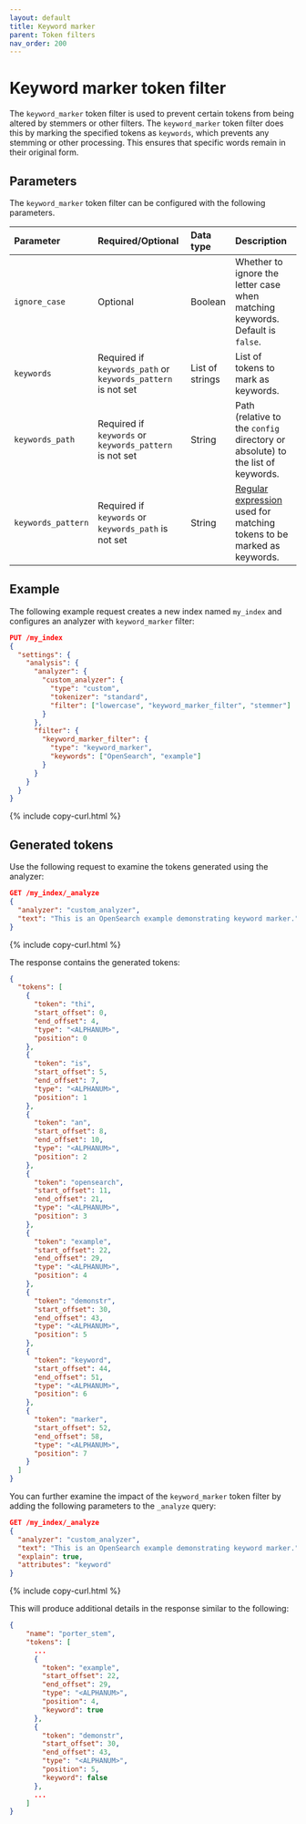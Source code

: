 ```yaml
---
layout: default
title: Keyword marker
parent: Token filters
nav_order: 200
---
```


# Keyword marker token filter

The `keyword_marker` token filter is used to prevent certain tokens from being altered by stemmers or other filters. The `keyword_marker` token filter does this by marking the specified tokens as `keywords`, which prevents any stemming or other processing. This ensures that specific words remain in their original form. 

## Parameters

The `keyword_marker` token filter can be configured with the following parameters.

Parameter | Required/Optional | Data type | Description
:--- | :--- | :--- | :--- 
`ignore_case` | Optional | Boolean | Whether to ignore the letter case when matching keywords. Default is `false`.
`keywords` | Required if `keywords_path` or `keywords_pattern` is not set | List of strings | List of tokens to mark as keywords. 
`keywords_path` | Required if `keywords` or `keywords_pattern` is not set | String | Path (relative to the `config` directory or absolute) to the list of keywords.
`keywords_pattern` | Required if `keywords` or `keywords_path` is not set | String | [Regular expression](https://docs.oracle.com/javase/8/docs/api/java/util/regex/Pattern.html) used for matching tokens to be marked as keywords.
 

## Example

The following example request creates a new index named `my_index` and configures an analyzer with `keyword_marker` filter:

```json
PUT /my_index
{
  "settings": {
    "analysis": {
      "analyzer": {
        "custom_analyzer": {
          "type": "custom",
          "tokenizer": "standard",
          "filter": ["lowercase", "keyword_marker_filter", "stemmer"]
        }
      },
      "filter": {
        "keyword_marker_filter": {
          "type": "keyword_marker",
          "keywords": ["OpenSearch", "example"]
        }
      }
    }
  }
}
```
{% include copy-curl.html %}

## Generated tokens

Use the following request to examine the tokens generated using the analyzer:

```json
GET /my_index/_analyze
{
  "analyzer": "custom_analyzer",
  "text": "This is an OpenSearch example demonstrating keyword marker."
}
```
{% include copy-curl.html %}

The response contains the generated tokens:

```json
{
  "tokens": [
    {
      "token": "thi",
      "start_offset": 0,
      "end_offset": 4,
      "type": "<ALPHANUM>",
      "position": 0
    },
    {
      "token": "is",
      "start_offset": 5,
      "end_offset": 7,
      "type": "<ALPHANUM>",
      "position": 1
    },
    {
      "token": "an",
      "start_offset": 8,
      "end_offset": 10,
      "type": "<ALPHANUM>",
      "position": 2
    },
    {
      "token": "opensearch",
      "start_offset": 11,
      "end_offset": 21,
      "type": "<ALPHANUM>",
      "position": 3
    },
    {
      "token": "example",
      "start_offset": 22,
      "end_offset": 29,
      "type": "<ALPHANUM>",
      "position": 4
    },
    {
      "token": "demonstr",
      "start_offset": 30,
      "end_offset": 43,
      "type": "<ALPHANUM>",
      "position": 5
    },
    {
      "token": "keyword",
      "start_offset": 44,
      "end_offset": 51,
      "type": "<ALPHANUM>",
      "position": 6
    },
    {
      "token": "marker",
      "start_offset": 52,
      "end_offset": 58,
      "type": "<ALPHANUM>",
      "position": 7
    }
  ]
}
```

You can further examine the impact of the `keyword_marker` token filter by adding the following parameters to the `_analyze` query:

```json
GET /my_index/_analyze
{
  "analyzer": "custom_analyzer",
  "text": "This is an OpenSearch example demonstrating keyword marker.",
  "explain": true,
  "attributes": "keyword"
}
```
{% include copy-curl.html %}

This will produce additional details in the response similar to the following:

```json
{
    "name": "porter_stem",
    "tokens": [
      ...
      {
        "token": "example",
        "start_offset": 22,
        "end_offset": 29,
        "type": "<ALPHANUM>",
        "position": 4,
        "keyword": true
      },
      {
        "token": "demonstr",
        "start_offset": 30,
        "end_offset": 43,
        "type": "<ALPHANUM>",
        "position": 5,
        "keyword": false
      },
      ...
    ]
}
```
